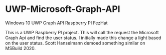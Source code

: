 # UWP-Microsoft-Graph-API
Windows 10 UWP Graph API Raspberry PI FezHat


This is a UWP Raspberry PI project. This will call the request the Microsoft Graph Api and find the user status. I initially made this change a light based on the user status. Scott Hanselmann demoed something similar on MSBuild 2020. 
